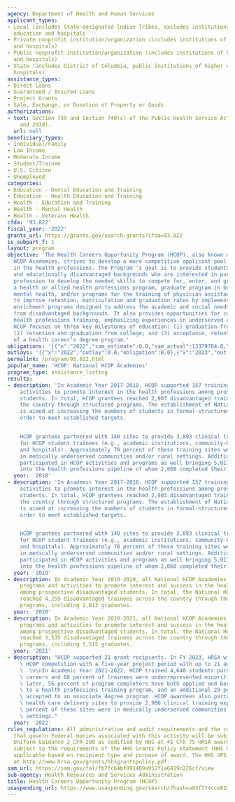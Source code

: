 ```yaml
---
agency: Department of Health and Human Services
applicant_types:
- Local (includes State-designated lndian Tribes, excludes institutions of higher
  education and hospitals
- Private nonprofit institution/organization (includes institutions of higher education
  and hospitals)
- Public nonprofit institution/organization (includes institutions of higher education
  and hospitals)
- State (includes District of Columbia, public institutions of higher education and
  hospitals)
assistance_types:
- Direct Loans
- Guaranteed / Insured Loans
- Project Grants
- Sale, Exchange, or Donation of Property or Goods
authorizations:
- text: Section 739 and Section 740(c) of the Public Health Service Act (42 USC 293c
    and 293d).
  url: null
beneficiary_types:
- Individual/Family
- Low Income
- Moderate Income
- Student/Trainee
- U.S. Citizen
- Unemployed
categories:
- Education - Dental Education and Training
- Education - Health Education and Training
- Health - Education and Training
- Health - Mental Health
- Health - Veterans Health
cfda: '93.822'
fiscal_year: '2022'
grants_url: https://grants.gov/search-grants?cfda=93.822
is_subpart_f: 1
layout: program
objective: 'The Health Careers Opportunity Program (HCOP), also known as the National
  HCOP Academies, strives to develop a more competitive applicant pool to build diversity
  in the health professions. The Program''s goal is to provide students from economically
  and educationally disadvantaged backgrounds who are interested in pursuing a health
  profession to develop the needed skills to compete for, enter, and graduate from
  a health or allied health professions program, graduate program in behavioral and
  mental health, and/or programs for the training of physician assistants. HCOP strives
  to improve retention, matriculation and graduation rates by implementing tailored
  enrichment programs designed to address the academic and social needs of trainees
  from disadvantaged backgrounds. It also provides opportunities for community-based
  health professions training, emphasizing experiences in underserved communities.
  HCOP focuses on three key milestones of education: (1) graduation from high school;
  (2) retention and graduation from college; and (3) acceptance, retention, and completion
  of a health career’s degree program.'
obligations: '[{"x":"2022","sam_estimate":0.0,"sam_actual":13379784.0,"usa_spending_actual":13429784.0},{"x":"2023","sam_estimate":13480193.0,"sam_actual":0.0,"usa_spending_actual":13605123.0},{"x":"2024","sam_estimate":18500000.0,"sam_actual":0.0,"usa_spending_actual":12758252.96}]'
outlays: '[{"x":"2022","outlay":0.0,"obligation":0.0},{"x":"2023","outlay":8869788.06,"obligation":16902223.0},{"x":"2024","outlay":0.0,"obligation":0.0}]'
permalink: /program/93.822.html
popular_name: 'HCOP: National HCOP Academies'
program_type: assistance_listing
results:
- description: 'In Academic Year 2017-2018, HCOP supported 157 training programs and
    activities to promote interest in the health professions among prospective, disadvantaged
    students. In total, HCOP grantees reached 2,903 disadvantaged trainees across
    the country through structured programs. The establishment of National HCOP Academies
    is aimed at increasing the numbers of students in formal-structured programs in
    order to meet established targets.


    HCOP grantees partnered with 140 sites to provide 3,893 clinical training experiences
    for HCOP student trainees (e.g., academic institutions, community-based organizations,
    and hospitals). Approximately 78 percent of these training sites were located
    in medically underserved communities and/or rural settings. Additional students
    participated in HCOP activities and programs as well bringing 5,017 total students
    into the health professions pipeline of whom 2,868 completed their training.'
  year: '2018'
- description: 'In Academic Year 2017-2018, HCOP supported 157 training programs and
    activities to promote interest in the health professions among prospective, disadvantaged
    students. In total, HCOP grantees reached 2,903 disadvantaged trainees across
    the country through structured programs. The establishment of National HCOP Academies
    is aimed at increasing the numbers of students in formal-structured programs in
    order to meet established targets.


    HCOP grantees partnered with 140 sites to provide 3,893 clinical training experiences
    for HCOP student trainees (e.g., academic institutions, community-based organizations,
    and hospitals). Approximately 78 percent of these training sites were located
    in medically underserved communities and/or rural settings. Additional students
    participated in HCOP activities and programs as well bringing 5,017 total students
    into the health professions pipeline of whom 2,868 completed their training.'
  year: '2019'
- description: In Academic Year 2019-2020, all National HCOP Academies supported training
    programs and activities to promote interest and success in the health professions
    among prospective disadvantaged students. In total, the National HCOP Academies
    reached 4,259 disadvantaged trainees across the country through their structured
    programs, including 2,813 graduates.
  year: '2020'
- description: In Academic Year 2020-2021, all National HCOP Academies supported training
    programs and activities to promote interest and success in the health professions
    among prospective disadvantaged students. In total, the National HCOP Academies
    reached 3,535 disadvantaged trainees across the country through their structured
    programs, including 1,515 graduates.
  year: '2021'
- description: "HCOP supported 21 grant recipients. In FY 2023, HRSA will hold a new\
    \ HCOP competition with a five-year project period with up to 21 awards anticipated.\
    \  \n\nIn Academic Year 2021-2022, HCOP trained 4,640 students pursuing health\
    \ careers and 68 percent of trainees were underrepresented minorities. One year\
    \ later, 56 percent of program completers have both applied and been accepted\
    \ to a health professions training program, and an additional 29 percent had been\
    \ accepted to an associate degree program. HCOP awardees also partnered with 211\
    \ health care delivery sites to provide 2,906 clinical training experiences. Fifty-one\
    \ percent of these sites were in medically underserved communities and/or rural\
    \ settings."
  year: '2022'
rules_regulations: All administrative and audit requirements and the cost principles
  that govern Federal monies associated with this activity will be subject to the
  Uniform Guidance 2 CFR 200 as codified by HHS at 45 CFR 75 HRSA awards are also
  subject to the requirements of the HHS Grants Policy Statement (HHS GPS) that are
  applicable based on recipient type and purpose of award. The HHS GPS is available
  at http://www.hrsa.gov/grants/hhsgrantspolicy.pdf.
sam_url: https://sam.gov/fal/fb7fc64bf991489a952f1a6419c226cf/view
sub-agency: Health Resources and Services Administration
title: Health Careers Opportunity Program (HCOP)
usaspending_url: https://www.usaspending.gov/search/?hash=a03f774cce82dc86667f9cb3a9aea9f8
---
```


